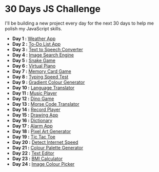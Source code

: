 # 30 Days JS Challenge

I'll be building a new project every day for the next 30 days to help me polish my JavaScript skills.

- **Day 1 :** [Weather App](https://internetmadecoder.github.io/30-Days-JS-Challenge/day%201/)
- **Day 2 :** [To-Do List App](https://internetmadecoder.github.io/30-Days-JS-Challenge/Day%202/)
- **Day 3 :** [Text to Speech Converter](https://internetmadecoder.github.io/30-Days-JS-Challenge/Day%203/)
- **Day 4 :** [Image Search Engine](https://internetmadecoder.github.io/30-Days-JS-Challenge/Day%204/)
- **Day 5 :** [Snake Game](https://internetmadecoder.github.io/30-Days-JS-Challenge/Day%205/)
- **Day 6 :** [Virtual Piano](https://internetmadecoder.github.io/30-Days-JS-Challenge/Day%206/)
- **Day 7 :** [Memory Card Game](https://internetmadecoder.github.io/30-Days-JS-Challenge/Day%207/)
- **Day 8 :** [Typing Speed Test](https://internetmadecoder.github.io/30-Days-JS-Challenge/Day%208/)
- **Day 9 :** [Gradient Colour Generator](https://internetmadecoder.github.io/30-Days-JS-Challenge/Day%209/)
- **Day 10 :** [Language Translator](https://internetmadecoder.github.io/30-Days-JS-Challenge/Day%2010/)
- **Day 11 :** [Music Player](https://internetmadecoder.github.io/30-Days-JS-Challenge/Day%2011/)
- **Day 12 :** [Dino Game](https://internetmadecoder.github.io/30-Days-JS-Challenge/Day%2012/)
- **Day 13 :** [Morse Code Translator](https://internetmadecoder.github.io/30-Days-JS-Challenge/Day%2013/)
- **Day 14 :** [Record Player](https://internetmadecoder.github.io/30-Days-JS-Challenge/Day%2014/)
- **Day 15 :** [Drawing App](https://internetmadecoder.github.io/30-Days-JS-Challenge/Day%2015/)
- **Day 16 :** [Dictionary](https://internetmadecoder.github.io/30-Days-JS-Challenge/Day%2016/)
- **Day 17 :** [Alarm App](https://internetmadecoder.github.io/30-Days-JS-Challenge/Day%2017/)
- **Day 18 :** [Pixel Art Generator](https://internetmadecoder.github.io/30-Days-JS-Challenge/Day%2018/)
- **Day 19 :** [Tic Tac Toe](https://internetmadecoder.github.io/30-Days-JS-Challenge/Day%2019/)
- **Day 20 :** [Detect Internet Speed](https://internetmadecoder.github.io/30-Days-JS-Challenge/Day%2020/)
- **Day 21 :** [Colour Palette Generator](https://internetmadecoder.github.io/30-Days-JS-Challenge/Day%2021/)
- **Day 22 :** [Text Editor](https://internetmadecoder.github.io/30-Days-JS-Challenge/Day%2022/)
- **Day 23 :** [BMI Calculator](https://internetmadecoder.github.io/30-Days-JS-Challenge/Day%2023/)
- **Day 24 :** [Image Colour Picker](https://internetmadecoder.github.io/30-Days-JS-Challenge/Day%2024/)